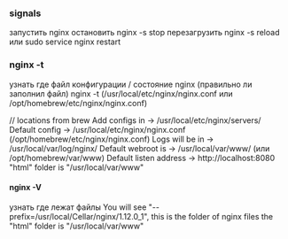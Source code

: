 ### signals
запустить
nginx
остановить
nginx -s stop
перезагрузить
nginx -s reload
или
sudo service nginx restart

### nginx -t
узнать где файл конфигурации / состояние nginx (правильно ли заполнил файл)
nginx -t (/usr/local/etc/nginx/nginx.conf или /opt/homebrew/etc/nginx/nginx.conf)

// locations from brew
Add configs in -> /usr/local/etc/nginx/servers/
Default config -> /usr/local/etc/nginx/nginx.conf (/opt/homebrew/etc/nginx/nginx.conf)
Logs will be in -> /usr/local/var/log/nginx/
Default webroot is -> /usr/local/var/www/ (или /opt/homebrew/var/www)
Default listen address -> http://localhost:8080
"html" folder is "/usr/local/var/www"

#### nginx -V 
узнать где лежат файлы
You will see "--prefix=/usr/local/Cellar/nginx/1.12.0_1", this is the folder of nginx files
the "html" folder is "/usr/local/var/www"

